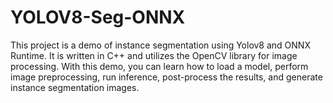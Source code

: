 # YOLOV8-Seg-ONNX
This project is a demo of instance segmentation using Yolov8 and ONNX Runtime. It is written in C++ and utilizes the OpenCV library for image processing. With this demo, you can learn how to load a model, perform image preprocessing, run inference, post-process the results, and generate instance segmentation images.
